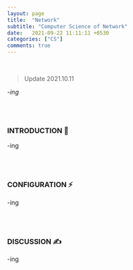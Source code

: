 ```yaml
---
layout: page
title:  "Network"
subtitle: "Computer Science of Network"
date:   2021-09-22 11:11:11 +0530
categories: ["CS"]
comments: true
---
```


<br>

> Update 2021.10.11  

*-ing*  

<br>
<br>

### INTRODUCTION 💬

-ing  

<br>
<br>

### CONFIGURATION ⚡

-ing  

<br>
<br>

### DISCUSSION ✍

-ing

<br>

<script src="https://utteranc.es/client.js"
        repo="DCherish/DCherish.github.io"
        issue-term="pathname"
        theme="boxy-light"
        crossorigin="anonymous"
        async>
</script>